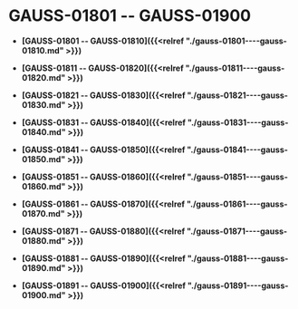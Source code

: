 # GAUSS-01801 -- GAUSS-01900

-   **[GAUSS-01801 -- GAUSS-01810]({{<relref "./gauss-01801----gauss-01810.md" >}})**  

-   **[GAUSS-01811 -- GAUSS-01820]({{<relref "./gauss-01811----gauss-01820.md" >}})**  

-   **[GAUSS-01821 -- GAUSS-01830]({{<relref "./gauss-01821----gauss-01830.md" >}})**  

-   **[GAUSS-01831 -- GAUSS-01840]({{<relref "./gauss-01831----gauss-01840.md" >}})**  

-   **[GAUSS-01841 -- GAUSS-01850]({{<relref "./gauss-01841----gauss-01850.md" >}})**  

-   **[GAUSS-01851 -- GAUSS-01860]({{<relref "./gauss-01851----gauss-01860.md" >}})**  

-   **[GAUSS-01861 -- GAUSS-01870]({{<relref "./gauss-01861----gauss-01870.md" >}})**  

-   **[GAUSS-01871 -- GAUSS-01880]({{<relref "./gauss-01871----gauss-01880.md" >}})**  

-   **[GAUSS-01881 -- GAUSS-01890]({{<relref "./gauss-01881----gauss-01890.md" >}})**  

-   **[GAUSS-01891 -- GAUSS-01900]({{<relref "./gauss-01891----gauss-01900.md" >}})**  



